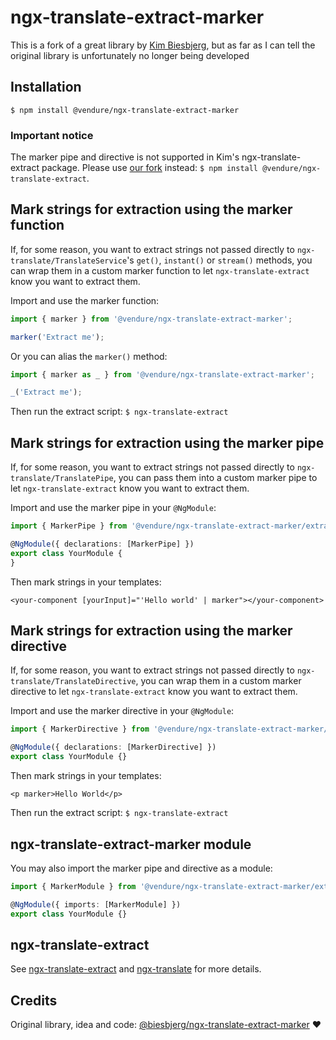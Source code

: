 # ngx-translate-extract-marker
This is a fork of a great library by [Kim Biesbjerg](https://github.com/biesbjerg), but as far as I can tell the original library is unfortunately no longer being developed

## Installation
`$ npm install @vendure/ngx-translate-extract-marker`

### Important notice
The marker pipe and directive is not supported in Kim's ngx-translate-extract package.
Please use [our fork](https://github.com/vendure-ecommerce/ngx-translate-extract) instead: `$ npm install @vendure/ngx-translate-extract`.


## Mark strings for extraction using the marker function
If, for some reason, you want to extract strings not passed directly to `ngx-translate/TranslateService`'s `get()`, `instant()` or `stream()` methods, you can wrap them in a custom marker function to let `ngx-translate-extract` know you want to extract them.

Import and use the marker function:

```ts
import { marker } from '@vendure/ngx-translate-extract-marker';

marker('Extract me');
```

Or you can alias the `marker()` method:

```ts
import { marker as _ } from '@vendure/ngx-translate-extract-marker';

_('Extract me');
```

Then run the extract script: `$ ngx-translate-extract`

## Mark strings for extraction using the marker pipe
If, for some reason, you want to extract strings not passed directly to `ngx-translate/TranslatePipe`, you can pass them into a custom marker pipe to let `ngx-translate-extract` know you want to extract them.

Import and use the marker pipe in your `@NgModule`:

```ts
import { MarkerPipe } from '@vendure/ngx-translate-extract-marker/extras';

@NgModule({ declarations: [MarkerPipe] })
export class YourModule {
}
```

Then mark strings in your templates:

```angular2html
<your-component [yourInput]="'Hello world' | marker"></your-component>
```

## Mark strings for extraction using the marker directive
If, for some reason, you want to extract strings not passed directly to `ngx-translate/TranslateDirective`, you can wrap them in a custom marker directive to let `ngx-translate-extract` know you want to extract them.

Import and use the marker directive in your `@NgModule`:

```ts
import { MarkerDirective } from '@vendure/ngx-translate-extract-marker/extras';

@NgModule({ declarations: [MarkerDirective] })
export class YourModule {}
```

Then mark strings in your templates:

```angular2html
<p marker>Hello World</p>
```

Then run the extract script: `$ ngx-translate-extract`

## ngx-translate-extract-marker module
You may also import the marker pipe and directive as a module:

```ts
import { MarkerModule } from '@vendure/ngx-translate-extract-marker/extras';

@NgModule({ imports: [MarkerModule] })
export class YourModule {}
```

## ngx-translate-extract
See [ngx-translate-extract](https://github.com/vendure-ecommerce/ngx-translate-extract) and [ngx-translate](https://github.com/ngx-translate/core) for more details.

## Credits
Original library, idea and code: [@biesbjerg/ngx-translate-extract-marker](https://github.com/biesbjerg/ngx-translate-extract-marker) ❤️
